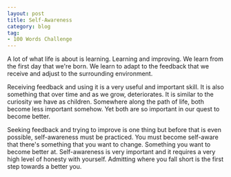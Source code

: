 ```yaml
---
layout: post
title: Self-Awareness
category: blog
tag:
- 100 Words Challenge
---
```

A lot of what life is about is learning. Learning and improving. We learn from the first day that we're born. We learn to adapt to the feedback that we receive and adjust to the surrounding environment.

Receiving feedback and using it is a very useful and important skill. It is also something that over time and as we grow, deteriorates. It is similar to the curiosity we have as children. Somewhere along the path of life, both become less important somehow. Yet both are so important in our quest to become better.

Seeking feedback and trying to improve is one thing but before that is even possible, self-awareness must be practiced. You must become self-aware that there's something that you want to change. Something you want to become better at. Self-awareness is very important and it requires a very high level of honesty with yourself. Admitting where you fall short is the first step towards a better you.
